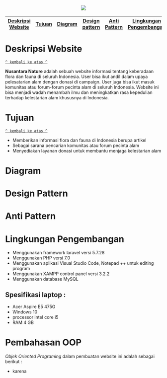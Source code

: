 <h1 align="center"><img src=#"></h1>

[Deskripsi Website](#deskripsi-website) | [Tujuan](#tujuan) | [Diagram](#diagram) | [Design pattern](#design-pattern) | [Anti Pattern](#anti-pattern) | [Lingkungan Pengembangan](#lingkungan-pengembangan) | [Pembahasan OOP](#pembahasan-oop)
:---:|:---:|:---:|:---:|:---:|:---:|:---:

# Deskripsi Website
[`^ kembali ke atas ^`](#)

**Nusantara Nature** adalah sebuah website informasi tentang keberadaan flora dan fauna di seluruh Indonesia. User bisa ikut andil dalam upaya pelesatarian alam dengan donasi di campaign. User juga bisa ikut masuk komunitas atau forum-forum pecinta alam di seluruh Indonesia. Website ini bisa menjadi wadah menambah ilmu dan meningkatkan rasa kepedulian terhadap kelestarian alam khususnya di Indonesia.

# Tujuan
[`^ kembali ke atas ^`](#)

- Memberikan informasi flora dan fauna di Indonesia berupa artikel
- Sebagai sarana pencarian komunitas atau forum pecinta alam
- Menyediakan layanan donasi untuk membantu menjaga kelestarian alam 

# Diagram

# Design Pattern

# Anti Pattern

# Lingkungan Pengembangan
- Menggunakan framework laravel versi 5.7.28
- Menggunakan PHP versi 7.0
- Menggunakan aplikasi Visual Studio Code, Notepad ++ untuk editing program 
- Menggunakan XAMPP control panel versi 3.2.2
- Menggunakan database MySQL

## Spesifikasi laptop :
<ul>
<li> Acer Aspire E5 475G</li>
<li> Windows 10</li>
<li> processor intel core i5</li>
<li> RAM 4 GB</li>
</ul>


# Pembahasan OOP

*Objek Oriented Programing* dalam pembuatan website ini adalah sebagai berikut :
- karena  

